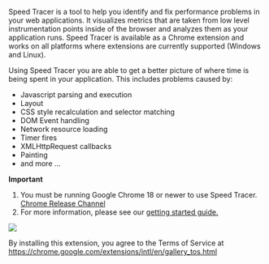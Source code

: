 Speed Tracer is a tool to help you identify and fix performance problems in your web applications. It visualizes metrics that are taken from low level instrumentation points inside of the browser and analyzes them as your application runs. Speed Tracer is available as a Chrome extension and works on all platforms where extensions are currently supported (Windows and Linux).

Using Speed Tracer you are able to get a better picture of where time is being spent in your application. This includes problems caused by:

  * Javascript parsing and execution
  * Layout
  * CSS style recalculation and selector matching
  * DOM Event handling
  * Network resource loading
  * Timer fires
  * XMLHttpRequest callbacks
  * Painting
  * and more ...

**Important**

  1. You must be running Google Chrome 18 or newer to use Speed Tracer. <a href='http://dev.chromium.org/getting-involved/dev-channel#TOC-Subscribing-to-a-channel'>Chrome Release Channel</a>
  1. For more information, please see our <a href='http://code.google.com/webtoolkit/speedtracer/get-started.html'>getting started guide.</a>

<a href='https://chrome.google.com/webstore/detail/ognampngfcbddbfemdapefohjiobgbdl'><img src='http://speedtracer.googlecode.com/svn/wiki/images/install-speedtracer.png' /></a>

By installing this extension, you agree to the Terms of Service at https://chrome.google.com/extensions/intl/en/gallery_tos.html